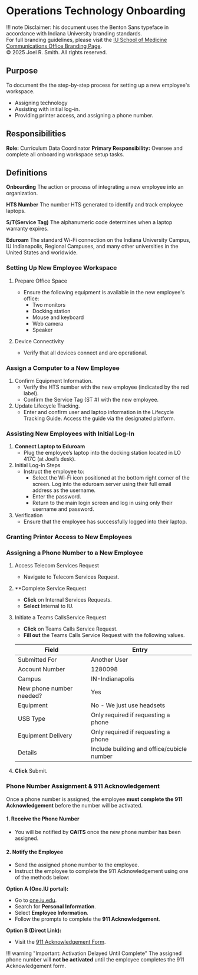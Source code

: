 # Operations Technology Onboarding

!!! note Disclaimer:
    his document uses the Benton Sans typeface in accordance with Indiana University branding standards.  
    For full branding guidelines, please visit the [IU School of Medicine Communications Office Branding Page](https://medicine.iu.edu/brand).  
    © 2025 Joel R. Smith. All rights reserved.

## Purpose

To document the the step-by-step process for setting up a new employee's workspace.

- Assigning technology
- Assisting with initial log-in.  
- Providing printer access, and assigning a phone number.

## Responsibilities

**Role:** Curriculum Data Coordinator
**Primary Responsibility:** Oversee and complete all onboarding workspace setup tasks.

## Definitions

**Onboarding**
The action or process of integrating a new employee into an organization.

**HTS Number**
The number HTS generated to identify and track employee laptops.

**S/T(Service Tag)**
The alphanumeric code determines when a laptop warranty expires.

**Eduroam**
The standard Wi-Fi connection on the Indiana University Campus, IU Indianapolis, Regional Campuses, and many other universities in the United States and worldwide.

### Setting Up New Employee Workspace

1. Prepare Office Space
   - Ensure the following equipment is available in the new employee's office:
      - Two monitors
      - Docking station
      - Mouse and keyboard
      - Web camera
      - Speaker

2. Device Connectivity
   - Verify that all devices connect and are operational.

### Assign a Computer to a New Employee

1. Confirm Equipment Information.
   - Verify the HTS number with the new employee (indicated by the red label).
   - Confirm the Service Tag (ST #) with the new employee.
2. Update Lifecycle Tracking.
   - Enter and confirm user and laptop information in the Lifecycle Tracking Guide. Access the guide via the designated platform.

### Assisting New Employees with Initial Log-In

1. **Connect Laptop to Eduroam**
   - Plug the employee’s laptop into the docking station located in LO 417C (at Joel’s desk).<!--this step is no longer necessary, employees sign into eduroam instead.-->
2. Initial Log-In Steps
   - Instruct the employee to:
     - Select the Wi-Fi icon positioned at the bottom right corner of the screen. Log into the eduroam server using their full email address as the username.
     - Enter the password.
     - Return to the main login screen and log in using only their username and password.
3. Verification
   - Ensure that the employee has successfully logged into their laptop.

### Granting Printer Access to New Employees

<!-- This entire section is outdated.  The Merb has new instructions>
1.	Access the Printer Directory
o	Click on the Search bar and type Run.
2.	For Long Hall
o	Type \\IU-OTA-PRNT01 and press Enter.
o	In the IU-OTA-PRNT01 window, type 191225-LOMailRoom in the search field (top right) and press Enter.
o	Double-click on 191225-LOMailRoom.
3.	For Med Sci
o	Type \\ ewa-prnp14.ads.iu.edu and press Enter.
o	 type IN_DMSE_MS122K in the search field (top right) and press Enter.
o	Double-click on IN_DMSE_MS122K.
4.	For Main Office – Med Sci
o	Type \\ewa-prnp14.ads.iu.edu and press Enter.
o	In the IU-OTA-PRNT01 window, type 206375-MS164 in the search field (top right) and press Enter.
o	Double-click on 206375-MS164.
5.	Confirmation of Access
o	Verify that the employee now has printer access.
o	If the employee does not have access, contact htshelp@iu.edu for assistance.-->
### Assigning a Phone Number to a New Employee

1. Access Telecom Services Request
     - Navigate to Telecom Services Request.
2. **Complete Service Request
     - **Click** on Internal Services Requests.
     - **Select** Internal to IU.
3. Initiate a Teams CallsService Request
   - **Click** on Teams Calls Service Request.
   - **Fill out** the Teams Calls Service Request with the following values.

    | Field| Entry|
    |------|------|
    |Submitted For| Another User|
    |Account Number| 1280098|
    |Campus| IN-Indianapolis|
    |New phone number needed?|Yes|
    |Equipment| No - We just use headsets|
    |USB Type| Only required if requesting a phone|
    |Equipment Delivery| Only required if requesting a phone|
    |Details| Include building and office/cubicle number|

4. **Click** Submit.

### Phone Number Assignment & 911 Acknowledgement

Once a phone number is assigned, the employee **must complete the 911 Acknowledgement** before the number will be activated.

#### 1. Receive the Phone Number
- You will be notified by **CAITS** once the new phone number has been assigned.

#### 2. Notify the Employee
- Send the assigned phone number to the employee.
- Instruct the employee to complete the 911 Acknowledgement using one of the methods below:

**Option A (One.IU portal):**
- Go to [one.iu.edu](https://one.iu.edu).
- Search for **Personal Information**.
- Select **Employee Information**.
- Follow the prompts to complete the **911 Acknowledgement**.

**Option B (Direct Link):**
- Visit the [911 Acknowledgement Form](https://iunetworks-fireform.eas.iu.edu/online/form/authen/e911).

!!! warning "Important: Activation Delayed Until Complete"
    The assigned phone number will **not be activated** until the employee completes the 911 Acknowledgement form.
